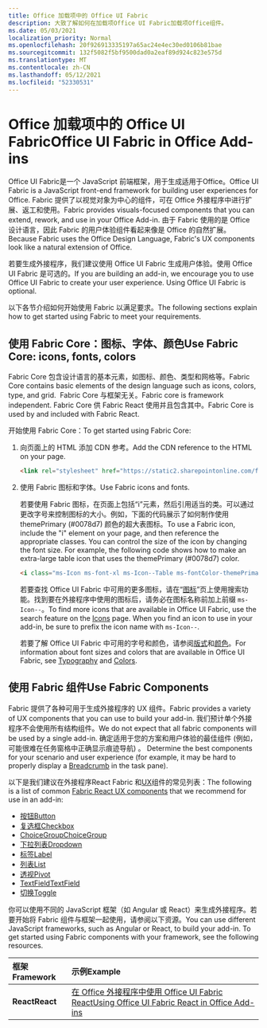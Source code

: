 ```yaml
---
title: Office 加载项中的 Office UI Fabric
description: 大致了解如何在加载项Office UI Fabric加载项Office组件。
ms.date: 05/03/2021
localization_priority: Normal
ms.openlocfilehash: 20f926913335197a65ac24e4ec30ed0106b81bae
ms.sourcegitcommit: 132f5082f5bf9500dad0a2eaf89d924c823e575d
ms.translationtype: MT
ms.contentlocale: zh-CN
ms.lasthandoff: 05/12/2021
ms.locfileid: "52330531"
---
```

# <a name="office-ui-fabric-in-office-add-ins"></a><span data-ttu-id="749c6-103">Office 加载项中的 Office UI Fabric</span><span class="sxs-lookup"><span data-stu-id="749c6-103">Office UI Fabric in Office Add-ins</span></span>

<span data-ttu-id="749c6-104">Office UI Fabric是一个 JavaScript 前端框架，用于生成适用于Office。</span><span class="sxs-lookup"><span data-stu-id="749c6-104">Office UI Fabric is a JavaScript front-end framework for building user experiences for Office.</span></span> <span data-ttu-id="749c6-105">Fabric 提供了以视觉对象为中心的组件，可在 Office 外接程序中进行扩展、返工和使用。</span><span class="sxs-lookup"><span data-stu-id="749c6-105">Fabric provides visuals-focused components that you can extend, rework, and use in your Office Add-in.</span></span> <span data-ttu-id="749c6-106">由于 Fabric 使用的是 Office 设计语言，因此 Fabric 的用户体验组件看起来像是 Office 的自然扩展。</span><span class="sxs-lookup"><span data-stu-id="749c6-106">Because Fabric uses the Office Design Language, Fabric's UX components look like a natural extension of Office.</span></span>

<span data-ttu-id="749c6-p102">若要生成外接程序，我们建议使用 Office UI Fabric 生成用户体验。使用 Office UI Fabric 是可选的。</span><span class="sxs-lookup"><span data-stu-id="749c6-p102">If you are building an add-in, we encourage you to use Office UI Fabric to create your user experience. Using Office UI Fabric is optional.</span></span>

<span data-ttu-id="749c6-109">以下各节介绍如何开始使用 Fabric 以满足要求。</span><span class="sxs-lookup"><span data-stu-id="749c6-109">The following sections explain how to get started using Fabric to meet your requirements.</span></span>

## <a name="use-fabric-core-icons-fonts-colors"></a><span data-ttu-id="749c6-110">使用 Fabric Core：图标、字体、颜色</span><span class="sxs-lookup"><span data-stu-id="749c6-110">Use Fabric Core: icons, fonts, colors</span></span>

<span data-ttu-id="749c6-111">Fabric Core 包含设计语言的基本元素，如图标、颜色、类型和网格等。</span><span class="sxs-lookup"><span data-stu-id="749c6-111">Fabric Core contains basic elements of the design language such as icons, colors, type, and grid.</span></span> <span data-ttu-id="749c6-112"> Fabric Core 与框架无关。</span><span class="sxs-lookup"><span data-stu-id="749c6-112">Fabric core is framework independent.</span></span> <span data-ttu-id="749c6-113">Fabric Core 供 Fabric React 使用并且包含其中。</span><span class="sxs-lookup"><span data-stu-id="749c6-113">Fabric Core is used by and included with Fabric React.</span></span>

<span data-ttu-id="749c6-114">开始使用 Fabric Core：</span><span class="sxs-lookup"><span data-stu-id="749c6-114">To get started using Fabric Core:</span></span>

1. <span data-ttu-id="749c6-115">向页面上的 HTML 添加 CDN 参考。</span><span class="sxs-lookup"><span data-stu-id="749c6-115">Add the CDN reference to the HTML on your page.</span></span>  

    ```html
    <link rel="stylesheet" href="https://static2.sharepointonline.com/files/fabric/office-ui-fabric-core/9.6.1/css/fabric.min.css">
    ```

2. <span data-ttu-id="749c6-116">使用 Fabric 图标和字体。</span><span class="sxs-lookup"><span data-stu-id="749c6-116">Use Fabric icons and fonts.</span></span>

    <span data-ttu-id="749c6-p104">若要使用 Fabric 图标，在页面上包括“i”元素，然后引用适当的类。可以通过更改字号来控制图标的大小。例如，下面的代码展示了如何制作使用 themePrimary (#0078d7) 颜色的超大表图标。</span><span class="sxs-lookup"><span data-stu-id="749c6-p104">To use a Fabric icon, include the "i" element on your page, and then reference the appropriate classes. You can control the size of the icon by changing the font size. For example, the following code shows how to make an extra-large table icon that uses the themePrimary (#0078d7) color.</span></span>

    ```html
    <i class="ms-Icon ms-font-xl ms-Icon--Table ms-fontColor-themePrimary"></i>
    ```

    <span data-ttu-id="749c6-p105">若要查找 Office UI Fabric 中可用的更多图标，请在“[图标](https://developer.microsoft.com/fabric#/styles/icons)”页上使用搜索功能。找到要在外接程序中使用的图标后，请务必在图标名称前加上前缀 `ms-Icon--`。</span><span class="sxs-lookup"><span data-stu-id="749c6-p105">To find more icons that are available in Office UI Fabric, use the search feature on the [Icons](https://developer.microsoft.com/fabric#/styles/icons) page. When you find an icon to use in your add-in, be sure to prefix the icon name with `ms-Icon--`.</span></span>

    <span data-ttu-id="749c6-122">若要了解 Office UI Fabric 中可用的字号和颜色，请参阅[版式](https://developer.microsoft.com/fabric#/styles/typography)和[颜色](https://developer.microsoft.com/fabric#/styles/colors)。</span><span class="sxs-lookup"><span data-stu-id="749c6-122">For information about font sizes and colors that are available in Office UI Fabric, see [Typography](https://developer.microsoft.com/fabric#/styles/typography) and [Colors](https://developer.microsoft.com/fabric#/styles/colors).</span></span>

## <a name="use-fabric-components"></a><span data-ttu-id="749c6-123">使用 Fabric 组件</span><span class="sxs-lookup"><span data-stu-id="749c6-123">Use Fabric Components</span></span>

<span data-ttu-id="749c6-124">Fabric 提供了各种可用于生成外接程序的 UX 组件。</span><span class="sxs-lookup"><span data-stu-id="749c6-124">Fabric provides a variety of UX components that you can use to build your add-in.</span></span> <span data-ttu-id="749c6-125">我们预计单个外接程序不会使用所有结构组件。</span><span class="sxs-lookup"><span data-stu-id="749c6-125">We do not expect that all fabric components will be used by a single add-in.</span></span> <span data-ttu-id="749c6-126">确定适用于您的方案和用户体验的最佳组件 (例如，可能很难在任务窗格中正确显示痕迹导航) 。 [](https://developer.microsoft.com/fabric#/components/breadcrumb)</span><span class="sxs-lookup"><span data-stu-id="749c6-126">Determine the best components for your scenario and user experience (for example, it may be hard to properly display a [Breadcrumb](https://developer.microsoft.com/fabric#/components/breadcrumb) in the task pane).</span></span>

<span data-ttu-id="749c6-127">以下是我们建议在外接程序React Fabric 和[UX](https://developer.microsoft.com/fluentui#/controls/web)组件的常见列表：</span><span class="sxs-lookup"><span data-stu-id="749c6-127">The following is a list of common [Fabric React UX components](https://developer.microsoft.com/fluentui#/controls/web) that we recommend for use in an add-in:</span></span>

- [<span data-ttu-id="749c6-128">按钮</span><span class="sxs-lookup"><span data-stu-id="749c6-128">Button</span></span>](https://developer.microsoft.com/fabric#/components/button)
- [<span data-ttu-id="749c6-129">复选框</span><span class="sxs-lookup"><span data-stu-id="749c6-129">Checkbox</span></span>](https://developer.microsoft.com/fabric#/components/checkbox)
- [<span data-ttu-id="749c6-130">ChoiceGroup</span><span class="sxs-lookup"><span data-stu-id="749c6-130">ChoiceGroup</span></span>](https://developer.microsoft.com/fabric#/components/choicegroup)
- [<span data-ttu-id="749c6-131">下拉列表</span><span class="sxs-lookup"><span data-stu-id="749c6-131">Dropdown</span></span>](https://developer.microsoft.com/fabric#/components/dropdown)
- [<span data-ttu-id="749c6-132">标签</span><span class="sxs-lookup"><span data-stu-id="749c6-132">Label</span></span>](https://developer.microsoft.com/fabric#/components/label)
- [<span data-ttu-id="749c6-133">列表</span><span class="sxs-lookup"><span data-stu-id="749c6-133">List</span></span>](https://developer.microsoft.com/fabric#/components/list)
- [<span data-ttu-id="749c6-134">透视</span><span class="sxs-lookup"><span data-stu-id="749c6-134">Pivot</span></span>](https://developer.microsoft.com/fabric#/components/pivot)
- [<span data-ttu-id="749c6-135">TextField</span><span class="sxs-lookup"><span data-stu-id="749c6-135">TextField</span></span>](https://developer.microsoft.com/fabric#/components/textfield)
- [<span data-ttu-id="749c6-136">切换</span><span class="sxs-lookup"><span data-stu-id="749c6-136">Toggle</span></span>](https://developer.microsoft.com/fabric#/components/toggle)

<span data-ttu-id="749c6-p107">你可以使用不同的 JavaScript 框架（如 Angular 或 React）来生成外接程序。若要开始将 Fabric 组件与框架一起使用，请参阅以下资源。</span><span class="sxs-lookup"><span data-stu-id="749c6-p107">You can use different JavaScript frameworks, such as Angular or React, to build your add-in. To get started using Fabric components with your framework, see the following resources.</span></span>

|<span data-ttu-id="749c6-139">**框架**</span><span class="sxs-lookup"><span data-stu-id="749c6-139">**Framework**</span></span>|<span data-ttu-id="749c6-140">**示例**</span><span class="sxs-lookup"><span data-stu-id="749c6-140">**Example**</span></span>|
|:------------|:----------|
|<span data-ttu-id="749c6-141">**React**</span><span class="sxs-lookup"><span data-stu-id="749c6-141">**React**</span></span>|[<span data-ttu-id="749c6-142">在 Office 外接程序中使用 Office UI Fabric React</span><span class="sxs-lookup"><span data-stu-id="749c6-142">Using Office UI Fabric React in Office Add-ins</span></span>](using-office-ui-fabric-react.md )|
